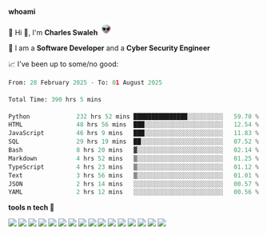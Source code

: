 **whoami**

🤪 Hi 👋, I'm **Charles Swaleh** <img src="alien.gif" height="25px">

🤖 I am a **Software Developer** and a **Cyber Security Engineer**

📈 I've been up to some/no good:

<!--START_SECTION:waka-->

```python
From: 28 February 2025 - To: 01 August 2025

Total Time: 390 hrs 5 mins

Python             232 hrs 52 mins ███████████████░░░░░░░░░░   59.70 %
HTML               48 hrs 56 mins  ███░░░░░░░░░░░░░░░░░░░░░░   12.54 %
JavaScript         46 hrs 9 mins   ███░░░░░░░░░░░░░░░░░░░░░░   11.83 %
SQL                29 hrs 19 mins  ██░░░░░░░░░░░░░░░░░░░░░░░   07.52 %
Bash               8 hrs 20 mins   ▓░░░░░░░░░░░░░░░░░░░░░░░░   02.14 %
Markdown           4 hrs 52 mins   ▒░░░░░░░░░░░░░░░░░░░░░░░░   01.25 %
TypeScript         4 hrs 23 mins   ▒░░░░░░░░░░░░░░░░░░░░░░░░   01.12 %
Text               3 hrs 56 mins   ▒░░░░░░░░░░░░░░░░░░░░░░░░   01.01 %
JSON               2 hrs 14 mins   ░░░░░░░░░░░░░░░░░░░░░░░░░   00.57 %
YAML               2 hrs 12 mins   ░░░░░░░░░░░░░░░░░░░░░░░░░   00.56 %
```

<!--END_SECTION:waka-->


**tools n tech 🔭**

![](https://img.shields.io/badge/OS-Linux-informational?style=flat&logo=linux&logoColor=white&color=800020)
![](https://img.shields.io/badge/Code-JavaScript-informational?style=flat&logo=javascript&logoColor=white&color=800020)
![](https://img.shields.io/badge/Code-Python-informational?style=flat&logo=python&logoColor=white&color=800020)
![](https://img.shields.io/badge/Code-C-informational?style=flat&logo=c&logoColor=white&color=800020)
![](https://img.shields.io/badge/Code-Ruby-informational?style=flat&logo=ruby&logoColor=white&color=800020)
![](https://img.shields.io/badge/Code-Go-informational?style=flat&logo=go&logoColor=white&color=800020)
![](https://img.shields.io/badge/Framework-React-informational?style=flat&logo=react&logoColor=white&color=800020)
![](https://img.shields.io/badge/Framework-Django-informational?style=flat&logo=django&logoColor=white&color=800020)
![](https://img.shields.io/badge/Framework-Flask-informational?style=flat&logo=flask&logoColor=white&color=800020)
![](https://img.shields.io/badge/Framework-Rails-informational?style=flat&logo=Ruby&logoColor=white&color=800020)
![](https://img.shields.io/badge/Shell-Bash-informational?style=flat&logo=gnu-bash&logoColor=white&color=800020)
![](https://img.shields.io/badge/DB-PostgreSQL-informational?style=flat&logo=postgresql&logoColor=white&color=800020)
![](https://img.shields.io/badge/DB-MySQL-informational?style=flat&logo=mysql&logoColor=white&color=800020)
![](https://img.shields.io/badge/CI/CD-Docker-informational?style=flat&logo=docker&logoColor=white&color=800020)
![](https://img.shields.io/badge/CI/CD-Kubernetes-informational?style=flat&logo=kubernetes&logoColor=white&color=800020)
![](https://img.shields.io/badge/CI/CD-Jenkins-informational?style=flat&logo=jenkins&logoColor=white&color=800020)

<!-- **stats 🔭**

[![Charles's GitHub stats](https://github-readme-stats.vercel.app/api?username=mashm3ll0w&count_private=true&show_icons=true&theme=maroongold&include_all_commits=true)](https://github.com/anuraghazra/github-readme-stats)             [![Top Langs](https://github-readme-stats.vercel.app/api/top-langs/?username=mashm3ll0w&layout=compact&theme=maroongold&langs_count=6)](https://github.com/anuraghazra/github-readme-stats) -->
